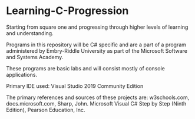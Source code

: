 # Learning-C-Progression
Starting from square one and progressing through higher levels of learning and understanding.

Programs in this repository will be C# specific and are a part of a program administered by Embry-Riddle University as part of the Microsoft Software and Systems Academy.

These programs are basic labs and will consist mostly of console applications.

Primary IDE used:
Visual Studio 2019 Community Edition

The primary references and sources of these projects are:
w3schools.com,
docs.microsoft.com,
Sharp, John. Microsoft Visual C# Step by Step (Ninth Edition), Pearson Education, Inc.
